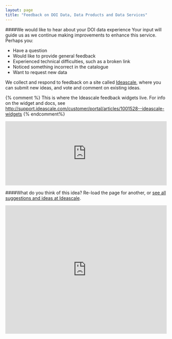 ```yaml
---
layout: page
title: "Feedback on DOI Data, Data Products and Data Services"
---
```


####We would like to hear about your DOI data experience
Your input will guide us as we continue making improvements to enhance this service. <br/>Perhaps you:

+ Have a question
+ Would like to provide general feedback
+ Experienced technical difficulties, such as a broken link
+ Noticed something incorrect in the catalogue
+ Want to request new data

We collect and respond to feedback on a site called [Ideascale](http://usinterior.ideascale.com/a/ideafactory.do?id=26901&mode=top&discussionFilter=active.ideation), where you can submit new ideas, and vote and comment on existing ideas.

{% comment %}
This is where the Ideascale feedback widgets live. For info on the widget and docs, see http://support.ideascale.com/customer/portal/articles/1001528--ideascale-widgets
{% endcomment%}

<iframe allowTransparency="true" src="http://usinterior.ideascale.com/a/widget/hotIdeas" frameborder="0" scrolling="auto" style="width: 100%; height: 200px;"></iframe>

####What do you think of this idea?
Re-load the page for another, or [see all suggestions and ideas at Ideascale](http://usinterior.ideascale.com/a/ideafactory.do?id=26901&mode=top&discussionFilter=active.ideation).

<iframe allowTransparency="true" src="http://usinterior.ideascale.com/a/ideaFixWidget.do" frameborder="0" scrolling="auto" style="width: 100%; height: 400px;"></iframe>
